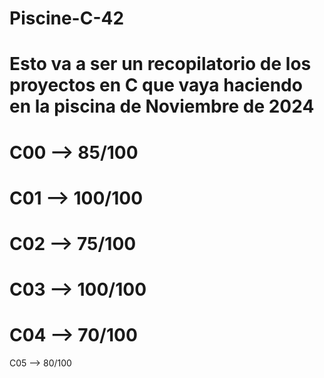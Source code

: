 # Piscine-C-42

# Esto va a ser un recopilatorio de los proyectos en C que vaya haciendo en la piscina de Noviembre de 2024

# C00 --> 85/100
# C01 --> 100/100
# C02 --> 75/100
# C03 --> 100/100
# C04 --> 70/100
C05 --> 80/100
